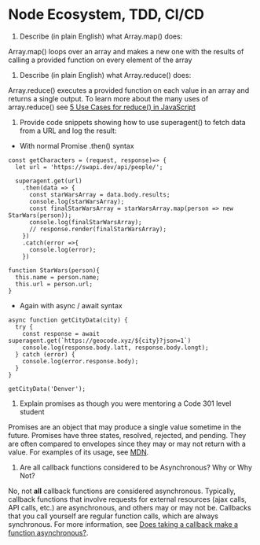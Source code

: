 # Node Ecosystem, TDD, CI/CD

1. Describe (in plain English) what Array.map() does:

Array.map() loops over an array and makes a new one with the results of calling a provided function on every element of the array
1. Describe (in plain English) what Array.reduce() does:

Array.reduce() executes a provided function on each value in an array and returns a single output. To learn more about the many uses of array.reduce() see [5 Use Cases for reduce() in JavaScript](https://medium.com/javascript-in-plain-english/5-use-cases-for-reduce-in-javascript-61ed243b8fef)
1. Provide code snippets showing how to use superagent() to fetch data from a URL and log the result:
- With normal Promise .then() syntax

```
const getCharacters = (request, response)=> {
  let url = 'https://swapi.dev/api/people/';

  superagent.get(url)
    .then(data => {
      const starWarsArray = data.body.results;
      console.log(starWarsArray);
      const finalStarWarsArray = starWarsArray.map(person => new StarWars(person));
      console.log(finalStarWarsArray);
      // response.render(finalStarWarsArray);
    })
    .catch(error =>{
      console.log(error);
    })

function StarWars(person){
  this.name = person.name;
  this.url = person.url;
}
```

- Again with async / await syntax

```
async function getCityData(city) {
  try {
    const response = await superagent.get(`https://geocode.xyz/${city}?json=1`)
    console.log(response.body.latt, response.body.longt);
  } catch (error) {
    console.log(error.response.body);
  }
}

getCityData('Denver');
```

1. Explain promises as though you were mentoring a Code 301 level student

Promises are an object that may produce a single value sometime in the future. Promises have three states, resolved, rejected, and pending. They are often compared to envelopes since they may or may not return with a value. For examples of its usage, see [MDN](https://developer.mozilla.org/en-US/docs/Web/JavaScript/Reference/Global_Objects/Promise).
1. Are all callback functions considered to be Asynchronous? Why or Why Not?

No, not **all** callback functions are considered asynchronous. Typically, callback functions that involve requests for external resources (ajax calls, API calls, etc.) are asynchronous, and others may or may not be. Callbacks that you call yourself are regular function calls, which are always synchronous. For more information, see [Does taking a callback make a function asynchronous?](https://bytearcher.com/articles/does-taking-a-callback-make-a-function-asynchronous/).